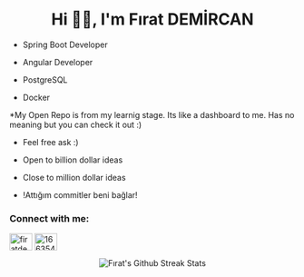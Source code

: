 
<h1 align="center">Hi 👋🏻, I'm Fırat DEMİRCAN</h1> 



* Spring Boot Developer

* Angular Developer

* PostgreSQL

* Docker


*My Open Repo is from my learnig stage. Its like a dashboard to me. Has no meaning but you can check it out :)



* Feel free ask :)

* Open to billion dollar ideas

* Close to million dollar ideas


* !Attığım commitler beni bağlar!

<h3 align="left">Connect with me:</h3>
<p align="left">

<a href="https://linkedin.com/in/firatdemircan" target="blank"><img align="center" src="https://raw.githubusercontent.com/rahuldkjain/github-profile-readme-generator/master/src/images/icons/Social/linked-in-alt.svg" alt="firatdemircan" height="30" width="40" /></a>
<a href="https://stackoverflow.com/users/5612260/pureevill" target="blank"><img align="center" src="https://raw.githubusercontent.com/rahuldkjain/github-profile-readme-generator/master/src/images/icons/Social/stack-overflow.svg" alt="16635445" height="30" width="40" /></a>
</p>


<p align="center"><img align="center" src="https://github-readme-streak-stats.herokuapp.com/?user=firatdemircan&theme=github-dark" alt="Fırat's Github Streak Stats" /></p>


